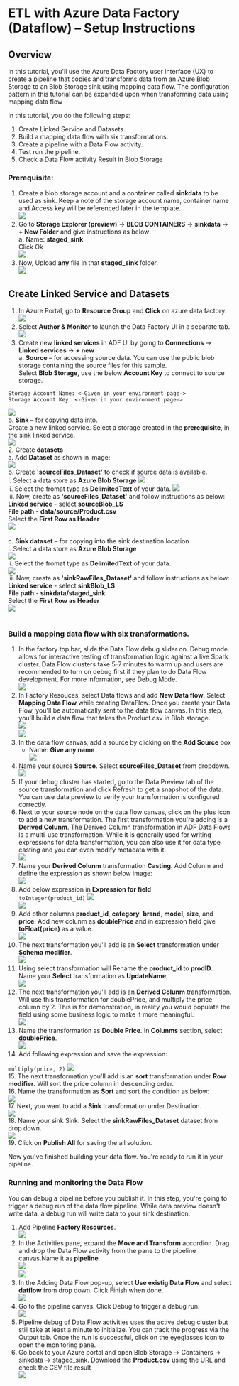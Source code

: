 # ETL with Azure Data Factory (Dataflow) – Setup Instructions

## Overview

In this tutorial, you'll use the Azure Data Factory user interface (UX) to create a pipeline that copies and transforms data from an Azure Blob Storage to an Blob Storage sink using mapping data flow. The configuration pattern in this tutorial can be expanded upon when transforming data using mapping data flow

In this tutorial, you do the following steps:
1. Create Linked Service and Datasets.
2. Build a mapping data flow with six transformations.
3. Create a pipeline with a Data Flow activity.
4. Test run the pipeline.
5. Check a Data Flow activity Result in Blob Storage

### Prerequisite:
1. Create a blob storage account and a container called **sinkdata** to be used as sink. Keep a note of the storage account name, container name and Access key will be referenced later in the template.<br/>
   <img src="images/adf5.jpg"/><br/>
2. Go to **Storage Explorer (preview)** -> **BLOB CONTAINERS** -> **sinkdata** -> **+ New Folder** and give instructions as below:<br/>
    a. Name: **staged_sink**<br/>
    Click Ok<br/>
   <img src="images/adf6.jpg"/><br/>    
3. Now, Upload **any** file in that **staged_sink** folder.<br/>
   <img src="images/adf7.jpg"/><br/>
   
## Create Linked Service and Datasets

1. In Azure Portal, go to **Resource Group** and **Click** on azure data factory.<br/>
 <img src="images/etl1.jpg"/><br/>
2. Select **Author & Monitor** to launch the Data Factory UI in a separate tab.<br/>
 <img src="images/etl2.jpg"/><br/>
1.	Create new **linked services** in ADF UI by going to **Connections** -> **Linked services** -> **+ new**<br/>
a.	**Source** – for accessing source data. You can use the public blob storage containing the source files for this sample.<br/>
Select **Blob Storage**, use the below **Account Key** to connect to source storage.<br/>
```
Storage Account Name: <-Given in your environment page->
Storage Account Key: <-Given in your environment page->
```
  <img src="images/etl7.jpg"/><br/>
b.	**Sink** – for copying data into.<br/>
Create a new linked service. Select a storage created in the **prerequisite**, in the sink linked service.<br/>
  <img src="images/etl8.jpg"/><br/>
2.	Create **datasets**<br/>
a. Add **Dataset** as shown in image:<br/>
  <img src="images/etl9.jpg"/><br/>
b.	Create **'sourceFiles_Dataset'** to check if source data is available.<br/>
   i. Select a data store as **Azure Blob Storage**
   <img src="images/etl10.jpg"/><br/>
   ii. Select the fromat type as **DelimitedText** of your data.
   <img src="images/adf16.jpg"/><br/>
   iii. Now, create as **'sourceFiles_Dataset'** and follow instructions as below:<br/>
    **Linked service** - select **sourceBlob_LS**<br/>
    **File path** - **data/source/Product.csv**<br/>
    Select the **First Row as Header**<br/>
   <img src="images/etl11.jpg"/><br/><br/>
c.	**Sink dataset** – for copying into the sink destination location<br/>
   i. Select a data store as **Azure Blob Storage**<br/>
   <img src="images/adf15.jpg"/><br/>
   ii. Select the fromat type as **DelimitedText** of your data.<br/>
   <img src="images/adf16.jpg"/><br/>
   iii. Now, create as **'sinkRawFiles_Dataset'** and follow instructions as below:<br/>
   **Linked service** - select **sinkBlob_LS**<br/>
   **File path** - **sinkdata/staged_sink**<br/>
   Select the **First Row as Header**<br/>
   <img src="images/etl12.jpg"/><br/><br/>
   
### Build a mapping data flow with six transformations.

1. In the factory top bar, slide the Data Flow debug slider on. Debug mode allows for interactive testing of transformation logic against a live Spark cluster. Data Flow clusters take 5-7 minutes to warm up and users are recommended to turn on debug first if they plan to do Data Flow development. For more information, see Debug Mode.<br/>
   <img src="images/etl26.jpg"/><br/>
2. In Factory Resouces, select Data flows and add **New Data flow**. Select **Mapping Data Flow** while creating DataFlow. Once you create your Data Flow, you'll be automatically sent to the data flow canvas. In this step, you'll build a data flow that takes the Product.csv in Blob storage.<br/>
   <img src="images/etl13.jpg"/><br/>
   <img src="images/etl03.jpg"/><br/>
3. In the data flow canvas, add a source by clicking on the **Add Source** box<br/>
   * Name: **Give any name**<br/>
   <img src="images/etl14.jpg"/><br/>
4. Name your source **Source**. Select **sourceFiles_Dataset** from dropdown.<br/>
   <img src="images/etl18.jpg"/><br/>
5. If your debug cluster has started, go to the Data Preview tab of the source transformation and click Refresh to get a snapshot of the data. You can use data preview to verify your transformation is configured correctly.<br/>
6. Next to your source node on the data flow canvas, click on the plus icon to add a new transformation. The first transformation you're adding is a **Derived Colunm**. The Derived Column transformation in ADF Data Flows is a multi-use transformation. While it is generally used for writing expressions for data transformation, you can also use it for data type casting and you can even modify metadata with it.<br/>
   <img src="images/etl24.jpg"/><br/>
7. Name your **Derived Colunm** transformation **Casting**. Add Colunm and define the expression as shown below image:<br/>
   <img src="images/etl17.jpg"/><br/>
8. Add below expression in **Expression for field**<br/>
``
toInteger(product_id)
``
   <img src="images/etl16.jpg"/><br/>
   <img src="images/etl27.jpg"/><br/>
9. Add other columns **product_id**, **category**, **brand**, **model**, **size**, and **price**. Add new colunm as **doublePrice** and in expression field give **toFloat(price)** as a value.<br/>
   <img src="images/etl28.jpg"/><br/>
10. The next transformation you'll add is an **Select** transformation under **Schema modifier**.<br/>
   <img src="images/etl29.jpg"/><br/>
11. Using select transformation will Rename the **product_id** to **prodID**. Name your **Select** transformation as **UpdateName**.<br/>
   <img src="images/etl30.jpg"/><br/>
12. The next transformation you'll add is an **Derived Colunm** transformation. Will use this transformation for doublePrice, and multiply the price column by 2. This is for demonstration, in reality you would populate the field using some business logic to make it more meaningful.<br/>
   <img src="images/etl22.jpg"/><br/>
13. Name the transformation as **Double Price**. In **Colunms** section, select **doublePrice**.<br/>
   <img src="images/etl15.jpg"/><br/>
14. Add following expression and save the expression:<br/>

``
multiply(price, 2)
``
   <img src="images/etl35.jpg"/><br/>
15. The next transformation you'll add is an **sort** transformation under **Row modifier**. Will sort the price column in descending order.<br/>
16. Name the transformation as **Sort** and sort the condition as below:<br/>
   <img src="images/etl20.jpg"/><br/>
17. Next, you want to add a **Sink** transformation under Destination.<br/>
   <img src="images/etl21.jpg"/><br/>
18. Name your sink Sink. Select the **sinkRawFiles_Dataset** dataset from drop down.<br/>
   <img src="images/etl32.jpg"/><br/>
19. Click on **Publish All** for saving the all solution.

Now you've finished building your data flow. You're ready to run it in your pipeline.

### Running and monitoring the Data Flow

You can debug a pipeline before you publish it. In this step, you're going to trigger a debug run of the data flow pipeline. While data preview doesn't write data, a debug run will write data to your sink destination.<br/>

1. Add Pipeline **Factory Resources**.<br/>
   <img src="images/etl33.jpg"/><br/>
2. In the Activities pane, expand the **Move and Transform** accordion. Drag and drop the Data Flow activity from the pane to the pipeline canvas.Name it as **pipeline**.<br/>
   <img src="images/etl37.jpg"/><br/>
   <img src="images/etl36.jpg"/><br/>
3. In the Adding Data Flow pop-up, select **Use existig Data Flow** and select **datflow** from drop down. Click Finish when done.<br/>
   <img src="images/etl34.jpg"/><br/>
4. Go to the pipeline canvas. Click Debug to trigger a debug run.<br/>
   <img src="images/etl02.jpg"/><br/>
5. Pipeline debug of Data Flow activities uses the active debug cluster but still take at least a minute to initialize. You can track the progress via the Output tab. Once the run is successful, click on the eyeglasses icon to open the monitoring pane.<br/>
6. Go back to your Azure portal and open Blob Storage -> Containers -> sinkdata -> staged_sink. Download the **Product.csv** using the URL and check the CSV file result<br/>
  <img src="images/etl38.jpg"/><br/>

